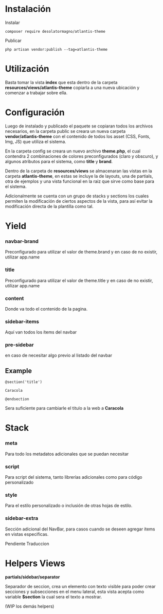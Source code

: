 # Instalación

Instalar

`composer require desolatormagno/atlantis-theme`

Publicar

`php artisan vendor:publish --tag=atlantis-theme`

# Utilización

Basta tomar la vista **index** que esta dentro de la carpeta **resources/views/atlantis-theme** copiarla a una nueva ubicación y comenzar a trabajar sobre ella. 

# Configuración

Luego de instalado y publicado el paquete se copiaran todos los archivos necesarios, en la carpeta public se creara un nueva carpeta **vendor/atlantis-theme** con el contenido de todos los asset (CSS, Fonts, Img, JS) que utiliza el sistema. 

En la carpeta config se creara un nuevo archivo **theme.php**, el cual contendra 2 combinaciones de colores preconfigurados (claro y obscuro), y algunos atributos para el sistema, como **title** y **brand**.

Dentro de la carpeta de **resources/views** se almacenaran las vistas en la carpeta **atlantis-theme**, en estas se incluye la de layouts, una de partials, otra de ejemplos y una vista funcional en la raiz que sirve como base para el sistema.

Adicionalmente se cuenta con un grupo de stacks y sections los cuales permiten la modificación de ciertos aspectos de la vista, para así evitar la modificación directa de la plantilla como tal. 

# Yield

### navbar-brand 

Preconfigurado para utilizar el valor de theme.brand y en caso de no existir, utilizar app.name

### title 

Preconfigurado para utilizar el valor de theme.title y en caso de no existir, utilizar app.name

### content

Donde va todo el contenido de la pagina.

### sidebar-items
Aquí van todos los ítems del navbar

### pre-sidebar

en caso de necesitar algo previo al listado del navbar

## Example

``` 
@section('title')

Caracola

@endsection 
```
Sera suficiente para cambiarle el titulo a la web a **Caracola**

# Stack

### meta

Para todo los metadatos adicionales que se puedan necesitar

### script
Para script del sistema, tanto librerías adicionales como para código personalizado

### style

Para el estilo personalizado o inclusión de otras hojas de estilo.

### sidebar-extra

Sección adicional del NavBar, para casos cuando se deseen agregar ítems en vistas especificas.

Pendiente Traduccion

# Helpers Views

**partials/sidebar/separator**

Separador de seccion, crea un elemento con texto visible para poder crear secciones y subsecciones en el menu lateral, esta vista acepta como variable **$section** la cual sera el texto a mostrar.

(WIP los demás helpers)